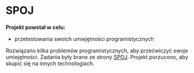 SPOJ
====

**Projekt powstał w celu:**

- przetestowania swoich umiejętności programistycznych

Rozwiązano kilka problemów programistycznych, aby przećwiczyć swoje umiejętności. Zadania były brane ze strony
[SPOJ](https://pl.spoj.com/). Projekt porzucono, aby skupić się na innych technologiach. 
